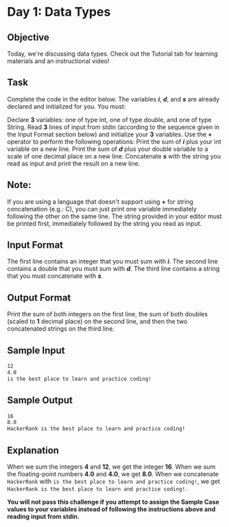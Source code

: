 # Day 1: Data Types

## Objective 

Today, we're discussing data types. Check out the Tutorial tab for learning materials and an instructional video!

## Task 

Complete the code in the editor below. The variables **_i_**, **_d_**, and **_s_** are already declared and initialized for you. You must:

Declare **3** variables: one of type int, one of type double, and one of type String.
Read **3** lines of input from stdin (according to the sequence given in the Input Format section below) and initialize your **3** variables.
Use the **+** operator to perform the following operations: 
Print the sum of **_i_** plus your int variable on a new line.
Print the sum of **_d_** plus your double variable to a scale of one decimal place on a new line.
Concatenate **_s_** with the string you read as input and print the result on a new line.

## Note: 
If you are using a language that doesn't support using **+** for string concatenation (e.g.: C), you can just print one variable immediately following the other on the same line. The string provided in your editor must be printed first, immediately followed by the string you read as input.

## Input Format

The first line contains an integer that you must sum with **_i_**. 
The second line contains a double that you must sum with **_d_**. 
The third line contains a string that you must concatenate with **_s_**.

## Output Format

Print the sum of both integers on the first line, the sum of both doubles (scaled to **1** decimal place) on the second line, and then the two concatenated strings on the third line.

## Sample Input

```bash
12
4.0
is the best place to learn and practice coding!
```

## Sample Output

```bash
16
8.0
HackerRank is the best place to learn and practice coding!
```

## Explanation

When we sum the integers **4** and **12**, we get the integer **16**. 
When we sum the floating-point numbers **4.0** and **4.0**, we get **8.0**. 
When we concatenate ```HackerRank``` with ```is the best place to learn and practice coding!```, we get ```HackerRank is the best place to learn and practice coding!```.

**You will not pass this challenge if you attempt to assign the Sample Case values to your variables instead of following the instructions above and reading input from stdin.**